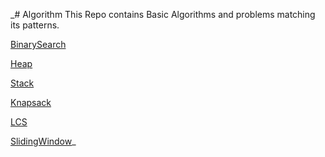 _# Algorithm
This Repo contains Basic Algorithms and problems matching its patterns.

[BinarySearch](https://github.com/ravindra-gadiparthi/algorithm/blob/main/src/org/algo/binarysearch/README.md)

[Heap](https://github.com/ravindra-gadiparthi/algorithm/tree/main/src/org/algo/heap/README.md)

[Stack](https://github.com/ravindra-gadiparthi/algorithm/tree/main/src/org/algo/stack/README.md)

[Knapsack](https://github.com/ravindra-gadiparthi/algorithm/blob/main/src/org/algo/dp/Knapsack/README.md)

[LCS](https://github.com/ravindra-gadiparthi/algorithm/blob/main/src/org/algo//dp/lcs/README.md)

[SlidingWindow](https://github.com/ravindra-gadiparthi/algorithm/blob/main/src/org/algo/slidingwindow/README.md)_